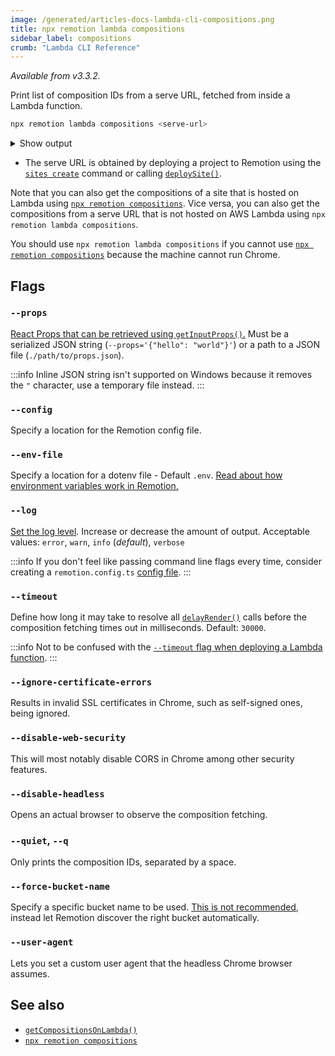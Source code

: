 ```yaml
---
image: /generated/articles-docs-lambda-cli-compositions.png
title: npx remotion lambda compositions
sidebar_label: compositions
crumb: "Lambda CLI Reference"
---
```


_Available from v3.3.2._

Print list of composition IDs from a serve URL, fetched from inside a Lambda function.

```bash
npx remotion lambda compositions <serve-url>
```

<details>
<summary>Show output
</summary>
<pre>
looped                          60      1080x1080      200 (3.33 sec)<br/>
cancel-render                   30      920x720        100 (3.33 sec)<br/>
iframe                          30      1080x1080      10 (0.33 sec)<br/>
stagger-test                    30      1280x720       100 (3.33 sec)<br/>
freeze-example                  30      1280x720       300 (10.00 sec)<br/>
base-spring                     30      1080x1080      100 (3.33 sec)<br/>
spring-with-duration            30      1080x1080      100 (3.33 sec)<br/>
missing-img                     30      1080x1080      10 (0.33 sec)<br/>
ten-frame-tester                30      1080x1080      10 (0.33 sec)<br/>
framer                          30      1080x1080      100 (3.33 sec)<br/>
skip-zero-frame                 30      1280x720       100 (3.33 sec)<br/>
scripts                         30      1280x720       100 (3.33 sec)<br/>
many-audio                      30      1280x720       30 (1.00 sec)<br/>
error-on-frame-10               30      1280x720       1000000 (33333.33 sec)<br/>
wrapped-in-context                      1280x720       Still<br/>
drop-dots                       30      1080x1080      5400 (180.00 sec)<br/>
</pre>
</details>

- The serve URL is obtained by deploying a project to Remotion using the [`sites create`](/docs/lambda/cli/sites#create) command or calling [`deploySite()`](/docs/lambda/deploysite).

Note that you can also get the compositions of a site that is hosted on Lambda using [`npx remotion compositions`](/docs/cli/compositions). Vice versa, you can also get the compositions from a serve URL that is not hosted on AWS Lambda using `npx remotion lambda compositions`.

You should use `npx remotion lambda compositions` if you cannot use [`npx remotion compositions`](/docs/cli/compositions) because the machine cannot run Chrome.

## Flags

### `--props`

[React Props that can be retrieved using `getInputProps()`.](/docs/get-input-props) Must be a serialized JSON string (`--props='{"hello": "world"}'`) or a path to a JSON file (`./path/to/props.json`).

:::info
Inline JSON string isn't supported on Windows because it removes the `"` character, use a temporary file instead.
:::

### `--config`

Specify a location for the Remotion config file.

### `--env-file`

Specify a location for a dotenv file - Default `.env`. [Read about how environment variables work in Remotion.](/docs/env-variables)

### `--log`

[Set the log level](/docs/config#setlevel). Increase or decrease the amount of output. Acceptable values: `error`, `warn`, `info` (_default_), `verbose`

:::info
If you don't feel like passing command line flags every time, consider creating a `remotion.config.ts` [config file](/docs/config).
:::

### `--timeout`

Define how long it may take to resolve all [`delayRender()`](/docs/delay-render) calls before the composition fetching times out in milliseconds. Default: `30000`.

:::info
Not to be confused with the [`--timeout` flag when deploying a Lambda function](/docs/lambda/cli/functions#--timeout).
:::

### `--ignore-certificate-errors`

Results in invalid SSL certificates in Chrome, such as self-signed ones, being ignored.

### `--disable-web-security`

This will most notably disable CORS in Chrome among other security features.

### `--disable-headless`

Opens an actual browser to observe the composition fetching.

### `--quiet`, `--q`

Only prints the composition IDs, separated by a space.

### `--force-bucket-name` <AvailableFrom v="3.3.42" />

Specify a specific bucket name to be used. [This is not recommended](/docs/lambda/multiple-buckets), instead let Remotion discover the right bucket automatically.

### `--user-agent` <AvailableFrom v="3.3.83"/>

Lets you set a custom user agent that the headless Chrome browser assumes.

## See also

- [`getCompositionsOnLambda()`](/docs/lambda/getcompositionsonlambda)
- [`npx remotion compositions`](/docs/cli/compositions)
